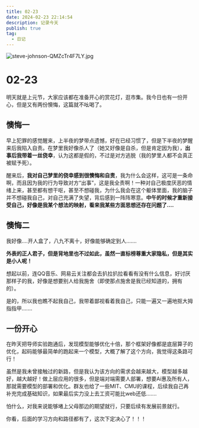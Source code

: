 ```yaml
---
title: 02-23
date: 2024-02-23 22:14:54
description: 记录今天
publish: true
tag:
  - 日记
---
```

![steve-johnson-QMZcTr4F7LY.jpg](../../images/81dcfb130eac5fd4ec431f94d8f9c4d5.jpeg)

# 02-23

明天就是上元节，大家应该都在准备开心的赏花灯，逛市集。我今日也有一份开心，但是又有两份懊悔，这篇就不吆喝了。

## 懊悔一

早上犯罪的感觉醒来，上半夜的梦带点遗憾，好在已经习惯了，但是下半夜的梦醒来后我陷入自责。在梦里我好像杀人了（她又好像是自杀，但是肯定因为我），**出事后我带着一丝侥幸**，认为这都是假的，不过是对方逃脱（我的梦里人都不会真正被赋予死）。

醒来后，**我对自己梦里的侥幸感到很懊悔和自责**，我为什么会这样，这可是一条命啊，而且因为我的行为导致对方“出事”，这是我全责啊！一种对自己极度厌恶的情绪上来，甚至都有想干呕，甚至不想碰我，为什么我会在这个躯体里面，我的脑子并不想碰我自己，对自己充满了失望，背后感到一阵阵寒意。**中午的时候才重新接受自己，好像是我某个想法的映射，看来我某些方面思想还存在问题了....**


## 懊悔二
我好像....开人盒了，八九不离十，好像能够确定到人.......

**外表的正人君子，但是背地里也不过如此，虽然一直标榜尊重大家隐私，但是其实是小人呢！**

想起以前，连QQ音乐、网易云关注都会去扒拉扒拉看看有没有什么信息，好讨厌那样子的我，好像是想要别人给我施舍（即使那点施舍是我已经知道的，拥有的）。

是的，所以我也瞧不起我自己，我带着鄙视看着我自己，只能一遍又一遍地抠大拇指指甲.......


## 一份开心

在昨天把导师实验跑通后，发现模型能够优化十倍，那个框架好像都是底层算子的优化，起码能够最简单的跑起来一个模型，大概了解了这个方向，我觉得这条路可行！

虽然是我未曾接触过的新路，但是我认为该方向的需求会越来越大，模型越多越好，越大越好！做上层应用的很多，但是端对端需要人部署，想要Ai惠及所有人，那就需要模型的部署和优化。群友也给了一些MIT、CMU的课程，后续我自己再补充完成基础知识，如果最后实力没上去工资可能比web还低....... 

怕什么，对我来说能够堵上父母那边的期望就行，只要后续有发展前景就行。

你看，后面的学习方向和路径都有了，这次下定决心了！！！




